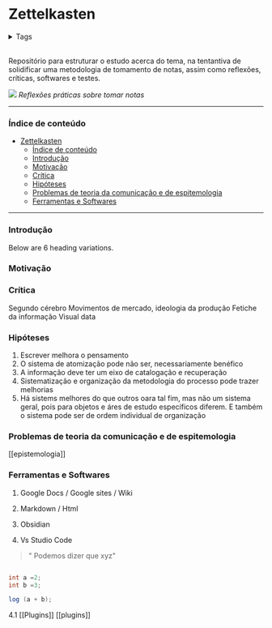 # Zettelkasten

<details>
  <summary>Tags</summary>
 #Zettelkasten #Artigo #Estudo
</details>
<br/>

Repositório para estruturar o estudo acerca do tema, na tentantiva de solidificar uma metodologia de tomamento de notas, assim como reflexões, críticas, softwares e testes.

![](/assets/images/concept.jpg)
*Reflexões práticas sobre tomar notas*

---

### Índice de conteúdo

- [Zettelkasten](#zettelkasten)
    - [Índice de conteúdo](#índice-de-conteúdo)
    - [Introdução](#introdução)
    - [Motivação](#motivação)
    - [Crítica](#crítica)
    - [Hipóteses](#hipóteses)
    - [Problemas de teoria da comunicação e de espitemologia](#problemas-de-teoria-da-comunicação-e-de-espitemologia)
    - [Ferramentas e Softwares](#ferramentas-e-softwares)


---


### Introdução

Below are 6 heading variations. 

###  Motivação

### Crítica
Segundo cérebro
Movimentos de mercado, ideologia da produção
Fetiche da informação
Visual data

### Hipóteses
1. Escrever melhora o pensamento
1. O sistema de atomização pode não ser, necessariamente benéfico
2. A informação deve ter um eixo de catalogação e recuperação
3. Sistematização e organização da metodologia do processo pode trazer melhorias
4. Há sistems melhores do que outros oara tal fim, mas não um sistema geral, pois para objetos e áres de estudo 
específicos diferem. E também o sistema pode ser de ordem individual de organização

### Problemas de teoria da comunicação e de espitemologia

[[epistemologia]]


### Ferramentas e Softwares

1. Google Docs / Google sites / Wiki

2. Markdown / Html

3. Obsidian

4. Vs Studio Code


> " Podemos dizer que xyz" 

```cs

int a =2;
int b =3;

log (a + b);

```

4.1 [[Plugins]]
[[plugins]]














